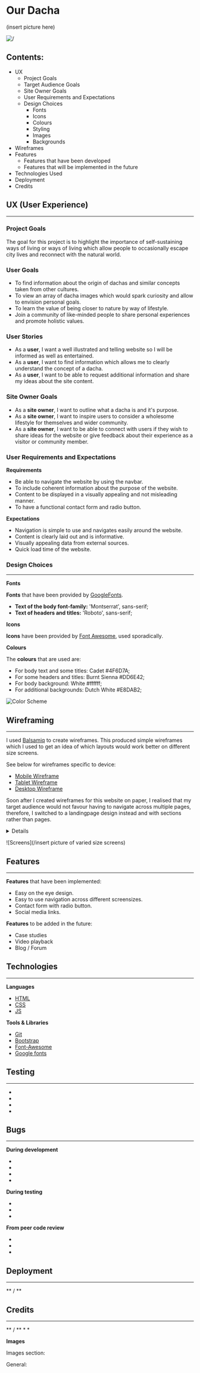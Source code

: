 
# Our Dacha

(insert picture here)

![/](https://github.com/)



## Contents:

* UX 
    * Project Goals
    * Target Audience Goals
    * Site Owner Goals
    * User Requirements and Expectations
    * Design Choices 
        * Fonts
        * Icons
        * Colours
        * Styling
        * Images
        * Backgrounds
* Wireframes 
* Features 
    * Features that have been developed
    *  Features that will be implemented in the future
* Technologies Used 
* Deployment 
* Credits 

## UX (User Experience) ##
---
### Project Goals ### 

The goal for this project is to highlight the importance of self-sustaining ways of living or ways of living which allow people to occasionally escape city lives and reconnect with the natural world.

### User Goals ###

* To find information about the origin of dachas and similar concepts taken from other cultures.
* To view an array of dacha images which would spark curiosity and allow to envision personal goals.
* To learn the value of being closer to nature by way of lifestyle.
* Join a community of like-minded people to share personal experiences and promote holistic values.

### User Stories ###

* As a **user**, I want a well illustrated and telling website so I will be informed as well as entertained.
* As a **user**, I want to find information which allows me to clearly understand the concept of a dacha.
* As a **user**, I want to be able to request additional information and share my ideas about the site content.

### Site Owner Goals ###

* As a **site owner**, I want to outline what a dacha is and it's purpose.
* As a **site owner**, I want to inspire users to consider a wholesome lifestyle for themselves and wider community.
* As a **site owner**, I want to be able to connect with users if they wish to share ideas for the website or give feedback about their experience as a visitor or community member.

### User Requirements and Expectations ###

**Requirements**

* Be able to navigate the website by using the navbar.
* To include coherent information about the purpose of the website.
* Content to be displayed in a visually appealing and not misleading manner.
* To have a functional contact form and radio button.

**Expectations**

* Navigation is simple to use and navigates easily around the website.
* Content is clearly laid out and is informative.
* Visually appealing data from external sources.
* Quick load time of the website.

### Design Choices ###
---

**Fonts**

**Fonts** that have been provided by [GoogleFonts](https://fonts.google.com/).

* **Text of the body font-family:** 'Montserrat', sans-serif; 
* **Text of headers and titles:** 'Roboto', sans-serif;


**Icons**

**Icons** have been provided by [Font Awesome](https://fontawesome.com/), used sporadically.

**Colours**

The **colours** that are used are:

* For body text and some titles: Cadet #4F6D7A;
* For some headers and titles: Burnt Sienna #DD6E42;
* For body background: White #ffffff;
* For additional backgrounds: Dutch White #E8DAB2;

![Color Scheme](css/wireframes/earthy-autumn.png)

## Wireframing ##
---
I used [Balsamiq](https://) to create wireframes. This produced simple wireframes which I used to get an idea of which layouts would work better on different size screens.

See below for wireframes specific to device:

*   [Mobile Wireframe]("/")
*   [Tablet Wireframe]("/")
*   [Desktop Wireframe]("/")

Soon after I created wireframes for this website on paper, I realised that my target audience would not favour having to navigate across multiple pages, therefore, I switched to a landingpage design instead and with sections rather than pages.

<details>
<p> Write here about the development of the page content. What fitten well and what had to be reconsidered.</p>
</details>

![Screens](/insert picture of varied size screens)

## Features ##
---
**Features** that have been implemented:

* Easy on the eye design.
* Easy to use navigation across different screensizes.
* Contact form with radio button.
* Social media links.

**Features** to be added in the future:

* Case studies
* Video playback
* Blog / Forum

## Technologies ##
---
**Languages**

* [HTML](https://html.com/)
* [CSS](https://skillcrush.com/blog/css/)
* [JS](https://javascript.info/)


**Tools & Libraries**

* [Git](https://git-scm.com/)
* [Bootstrap](https://getbootstrap.com/)
* [Font-Awesome](https://fontawesome.com/icons?d=gallery)
* [Google fonts](https://fonts.google.com/)



## Testing ##
---

* 
* 
* 
* 

## Bugs ##
---

**During development**

* 
* 
* 
* 

**During testing**

* 
* 
* 


**From peer code review**

* 
* 
* 


## Deployment ##
---
** / **



## Credits ##
---
** / **
* 
* 


**Images**

Images section:


General:





